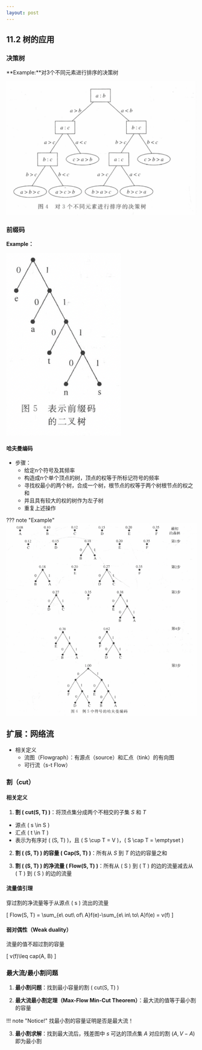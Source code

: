 ```yaml
---
layout: post
---
```




## 11.2 树的应用
### 决策树
**Example:**对3个不同元素进行排序的决策树

![](photo/11-1.png)

### 前缀码
**Example：**

![](photo/11-3.png)

#### 哈夫曼编码
- 步骤：
    - 给定n个符号及其频率
    - 构造成n个单个顶点的树，顶点的权等于所标记符号的频率
    - 寻找权最小的两个树，合成一个树，根节点的权等于两个树根节点的权之和
    - 并且具有较大的权的树作为左子树
    - 重复上述操作

??? note "Example"
    ![](photo/11-2.png)

## 扩展：网络流
- 相关定义
    - 流图（Flowgraph）：有源点（source）和汇点（tink）的有向图
    - 可行流（s-t Flow）
### 割（cut）
#### 相关定义
1. **割 \( cut(S, T) \)**：将顶点集分成两个不相交的子集 $S$ 和 $T$

- 源点 \( s \in S \)
- 汇点 \( t \in T \)
- 表示为有序对 \( (S, T) \)，且 \( S \cup T = V \)，\( S \cap T = \emptyset \)

2. **割 \( (S, T) \) 的容量 \( Cap(S, T) \)**：所有从 $S$ 到 $T$ 的边的容量之和

3. **割 \( (S, T) \) 的净流量 \( Flow(S, T) \)**：所有从 \( S \) 到 \( T \) 的边的流量减去从 \( T \) 到 \( S \) 的边的流量

#### 流量值引理
穿过割的净流量等于从源点 \( s \) 流出的流量

\[
Flow(S, T) = \sum_{e\ out\ of\ A}f(e)-\sum_{e\ in\ to\ A}f(e) = v(f)
\]

#### 弱对偶性（Weak duality）
流量的值不超过割的容量

\[
v(f)\leq cap(A, B)
\]
    
### 最大流/最小割问题
1. **最小割问题**：找到最小容量的割 \( cut(S, T) \)

2. **最大流最小割定理（Max-Flow Min-Cut Theorem）**：最大流的值等于最小割的容量

!!! note "Notice!"
    找最小割的容量证明是否是最大流！

3. **最小割求解**：找到最大流后，残差图中 $s$ 可达的顶点集 $A$ 对应的割 $(A,V−A)$ 即为最小割
